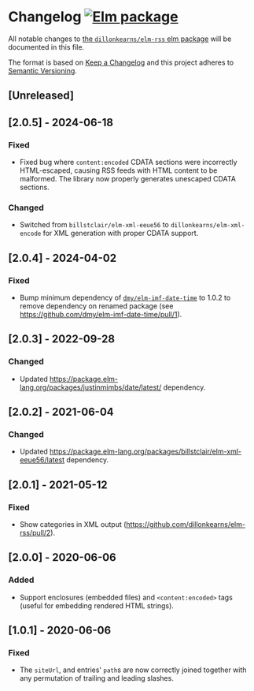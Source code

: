 # Changelog [![Elm package](https://img.shields.io/elm-package/v/dillonkearns/elm-rss.svg)](https://package.elm-lang.org/packages/dillonkearns/elm-rss/latest/)

All notable changes to
[the `dillonkearns/elm-rss` elm package](http://package.elm-lang.org/packages/dillonkearns/elm-rss/latest)
will be documented in this file.

The format is based on [Keep a Changelog](http://keepachangelog.com/en/1.0.0/)
and this project adheres to
[Semantic Versioning](http://semver.org/spec/v2.0.0.html).

## [Unreleased]

## [2.0.5] - 2024-06-18

### Fixed

- Fixed bug where `content:encoded` CDATA sections were incorrectly HTML-escaped, causing RSS feeds with HTML content to be malformed. The library now properly generates unescaped CDATA sections.

### Changed

- Switched from `billstclair/elm-xml-eeue56` to `dillonkearns/elm-xml-encode` for XML generation with proper CDATA support.

## [2.0.4] - 2024-04-02

### Fixed

- Bump minimum dependency of [`dmy/elm-imf-date-time`](https://package.elm-lang.org/packages/dmy/elm-imf-date-time) to 1.0.2 to remove dependency on
  renamed package (see https://github.com/dmy/elm-imf-date-time/pull/1).


## [2.0.3] - 2022-09-28

### Changed

- Updated <https://package.elm-lang.org/packages/justinmimbs/date/latest/> dependency.

## [2.0.2] - 2021-06-04

### Changed

- Updated <https://package.elm-lang.org/packages/billstclair/elm-xml-eeue56/latest> dependency.

## [2.0.1] - 2021-05-12

### Fixed

- Show categories in XML output (https://github.com/dillonkearns/elm-rss/pull/2).

## [2.0.0] - 2020-06-06

### Added

- Support enclosures (embedded files) and
    `<content:encoded>` tags (useful for embedding rendered HTML strings).

## [1.0.1] - 2020-06-06

### Fixed

- The `siteUrl`, and entries' `path`s are now correctly joined together with any
  permutation of trailing and leading slashes.
